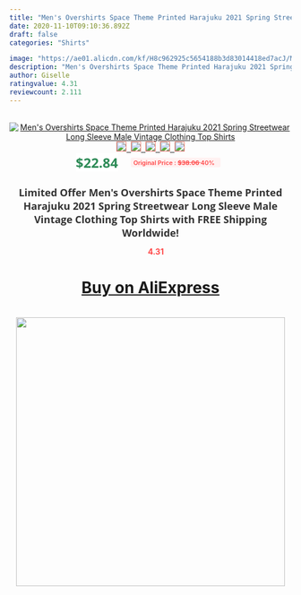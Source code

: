 ```yaml
---
title: "Men's Overshirts Space Theme Printed Harajuku 2021 Spring Streetwear Long Sleeve Male Vintage Clothing Top Shirts"
date: 2020-11-10T09:10:36.892Z
draft: false
categories: "Shirts"

image: "https://ae01.alicdn.com/kf/H8c962925c5654188b3d83014418ed7acJ/Men-s-Overshirts-Space-Theme-Printed-Harajuku-2021-Spring-Streetwear-Long-Sleeve-Male-Vintage-Clothing-Top.jpg"
description: "Men's Overshirts Space Theme Printed Harajuku 2021 Spring Streetwear Long Sleeve Male Vintage Clothing Top Shirts"
author: Giselle
ratingvalue: 4.31
reviewcount: 2.111
---
```

<br>
<div style="text-align: center;">
<a href="https://s.click.aliexpress.com/e/_9ibfYp" target="_blank" rel="nofollow noopener noreferrer"><img alt="Men's Overshirts Space Theme Printed Harajuku 2021 Spring Streetwear Long Sleeve Male Vintage Clothing Top Shirts" class="magnifier-image" src="https://ae01.alicdn.com/kf/H8c962925c5654188b3d83014418ed7acJ/Men-s-Overshirts-Space-Theme-Printed-Harajuku-2021-Spring-Streetwear-Long-Sleeve-Male-Vintage-Clothing-Top.jpg_640x640.jpg">
<br>
<img style="border:1px solid salmon" src="https://ae01.alicdn.com/kf/H8c962925c5654188b3d83014418ed7acJ/Men-s-Overshirts-Space-Theme-Printed-Harajuku-2021-Spring-Streetwear-Long-Sleeve-Male-Vintage-Clothing-Top.jpg_120x120.jpg">&nbsp;&nbsp;<img style="border:1px solid salmon" src="https://ae01.alicdn.com/kf/H04b80b1fb7d442cc922ed06a58725f75l/Men-s-Overshirts-Space-Theme-Printed-Harajuku-2021-Spring-Streetwear-Long-Sleeve-Male-Vintage-Clothing-Top.jpg_120x120.jpg">&nbsp;&nbsp;<img style="border:1px solid salmon" src="https://ae01.alicdn.com/kf/Ha836a1919f8b427da837733228f6341fJ/Men-s-Overshirts-Space-Theme-Printed-Harajuku-2021-Spring-Streetwear-Long-Sleeve-Male-Vintage-Clothing-Top.jpg_120x120.jpg">&nbsp;&nbsp;<img style="border:1px solid salmon" src="https://ae01.alicdn.com/kf/Hbc424512dc38475591a6c5e62990e747I/Men-s-Overshirts-Space-Theme-Printed-Harajuku-2021-Spring-Streetwear-Long-Sleeve-Male-Vintage-Clothing-Top.jpg_120x120.jpg">&nbsp;&nbsp;<img style="border:1px solid salmon" src="https://ae01.alicdn.com/kf/Hacf65eb0898b437d9e36738b4e3eb636A/Men-s-Overshirts-Space-Theme-Printed-Harajuku-2021-Spring-Streetwear-Long-Sleeve-Male-Vintage-Clothing-Top.jpg_120x120.jpg"></a></div><br0>
<div style="text-align: center;"><span style="background-color: white; border: 0px; box-sizing: border-box; color: seagreen; display: inline-block; font-family: &quot;open sans&quot; , &quot;arial&quot; , &quot;helvetica&quot; , sans-serif , &quot;heiti&quot;; font-size: 24px; font-stretch: inherit; font-weight: 700; line-height: inherit; margin: 0px 10px 0px 0px; padding: 0px; vertical-align: middle;">$22.84 </span>
<span style="background: rgb(255 , 241 , 241); border-radius: 3px; border: 0px; box-sizing: border-box; color: #ff4747; display: inline-block; font-family: inherit; font-size: 12px; font-stretch: inherit; font-style: inherit; font-variant: inherit; font-weight: 600; line-height: inherit; margin: 0px; padding: 2px 5px; transform: scale(0.9); vertical-align: middle;">Original Price : <b style="text-decoration: line-through;">$38.06 </b> 40%&nbsp;&nbsp;</span></div>
<h1 style="color: #333333; display: inline-block; font-family: &quot;open sans&quot; , &quot;arial&quot; , &quot;helvetica&quot; , sans-serif , &quot;heiti&quot;; font-size: 18px; font-stretch: inherit; font-weight: 700; text-align: center;">Limited Offer Men's Overshirts Space Theme Printed Harajuku 2021 Spring Streetwear Long Sleeve Male Vintage Clothing Top Shirts with FREE Shipping Worldwide!</h1>
<div style="color: #ff4747; text-align: center;">
<img src="https://4.bp.blogspot.com/-M0ZcTcb-5uY/XleCXlxnR4I/AAAAAAAAAEc/OrjgMkXV1oMQFaCRZj5HQwOCBcu3w1FegCPcBGAYYCw/s1600/star.png" style="height: 15px;">&nbsp;<b>4.31</b></div>
<div class="button_cont" align="center"><a class="buynow_a" href="https://s.click.aliexpress.com/e/_9ibfYp" target="_blank" rel="nofollow noopener noreferrer"><H1>Buy on AliExpress</H1></a></div><br>
<div class="separator" style="clear: both; text-align: center;">
<img src="https://lh3.googleusercontent.com/-pTy5HemUv9M/XlePHvY0dAI/AAAAAAAAAE4/0nX5iRUoIWY8eMW9Dpxeirr157OZliDIgCLcBGAsYHQ/s1600/badge.gif" width="480">
</div>
